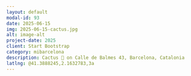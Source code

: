 ```yaml
---
layout: default
modal-id: 93
date: 2025-06-15
img: 2025-06-15-cactus.jpg
alt: image-alt
project-date: 2025
client: Start Bootstrap
category: mibarcelona
description: Cactus 🌵 on Calle de Balmes 43, Barcelona, Catalonia
latlng: @41.3888245,2.1632783,3a
---
```

